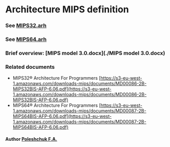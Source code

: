 Architecture MIPS definition
===============

### See [MIPS32.arh](./MIPS32.arh)
### See [MIPS64.arh](./MIPS64.arh)

### Brief overview: [MIPS model 3.0.docx](./MIPS model 3.0.docx)

### Related documents
- MIPS32® Architecture For Programmers [https://s3-eu-west-1.amazonaws.com/downloads-mips/documents/MD00086-2B-MIPS32BIS-AFP-6.06.pdf](https://s3-eu-west-1.amazonaws.com/downloads-mips/documents/MD00086-2B-MIPS32BIS-AFP-6.06.pdf)
- MIPS64® Architecture For Programmers [https://s3-eu-west-1.amazonaws.com/downloads-mips/documents/MD00087-2B-MIPS64BIS-AFP-6.06.pdf](https://s3-eu-west-1.amazonaws.com/downloads-mips/documents/MD00087-2B-MIPS64BIS-AFP-6.06.pdf)

#### Author [Poleshchuk F.A.](https://github.com/TAMansfield)